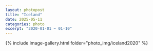 ```yaml
---
layout: photopost
title: "Iceland"
date: 2025-05-11
categories: photo
excerpt: "2020-01-01 ~ 01-10"
---
```


{% include image-gallery.html folder="photo_img/iceland2020" %}

<!-- {% assign image-gallery.html folder="photo_gallery/israeljordan23" %} -->

<!-- {% for image in site.static_files %} -->
  <!-- {% if image.path contains image_folder %}
    {% assign img_path = image.path %}
    {% assign img_dimensions = img_path | split: '/' | last | split: 'x' %}
    {% if img_dimensions[1] > img_dimensions[0] %}
      <img src="{{ img_path | relative_url }}" width="100">
    {% else %}
      <img src="{{ img_path | relative_url }}">
    {% endif %}
  {% endif %}
{% endfor %} -->